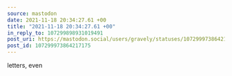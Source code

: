 ```yaml
---
source: mastodon
date: 2021-11-18 20:34:27.61 +00
title: "2021-11-18 20:34:27.61 +00"
in_reply_to: 107299898931019491
post_uri: https://mastodon.social/users/gravely/statuses/107299973864217175
post_id: 107299973864217175
---
```

letters, even


